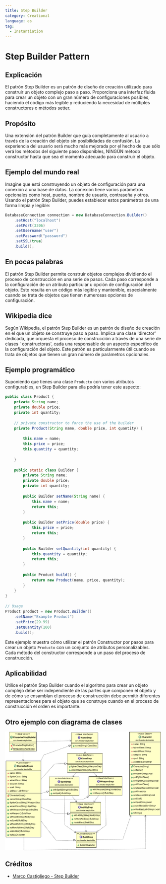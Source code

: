 ```yaml
---
title: Step Builder
category: Creational
language: es
tag:
  - Instantiation
---
```


# Step Builder Pattern

## Explicación

El patrón Step Builder es un patrón de diseño de creación utilizado para construir un objeto complejo paso a paso.
Proporciona una interfaz fluida para crear un objeto con un gran número de configuraciones posibles, haciendo el código
más legible y reduciendo la necesidad de múltiples constructores o métodos setter.

## Propósito

Una extensión del patrón Builder que guía completamente al usuario a través de la creación del objeto sin posibilidades
de confusión.
La experiencia del usuario será mucho más mejorada por el hecho de que sólo verá los métodos del siguiente paso
disponibles, NINGÚN método constructor hasta que sea el momento adecuado para construir el objeto.

## Ejemplo del mundo real

Imagine que está construyendo un objeto de configuración para una conexión a una base de datos. La conexión tiene varios
parámetros opcionales como host, puerto, nombre de usuario, contraseña y otros. Usando el patrón Step Builder, puedes
establecer estos parámetros de una forma limpia y legible:

```java
DatabaseConnection connection = new DatabaseConnection.Builder()
    .setHost("localhost")
    .setPort(3306)
    .setUsername("user")
    .setPassword("password")
    .setSSL(true)
    .build();
```

## En pocas palabras

El patrón Step Builder permite construir objetos complejos dividiendo el proceso de construcción en una serie de pasos.
Cada paso corresponde a la configuración de un atributo particular u opción de configuración del objeto. Esto resulta en
un código más legible y mantenible, especialmente cuando se trata de objetos que tienen numerosas opciones de
configuración.

## Wikipedia dice

Según Wikipedia, el patrón Step Builder es un patrón de diseño de creación en el que un objeto se construye paso a paso.
Implica una clase 'director' dedicada, que orquesta el proceso de construcción a través de una serie de clases '
constructoras', cada una responsable de un aspecto específico de la configuración del objeto. Este patrón es
particularmente útil cuando se trata de objetos que tienen un gran número de parámetros opcionales.

## Ejemplo programático

Suponiendo que tienes una clase `Producto` con varios atributos configurables, un Step Builder para ella podría tener
este aspecto:

```java
public class Product {
    private String name;
    private double price;
    private int quantity;

    // private constructor to force the use of the builder
    private Product(String name, double price, int quantity) {

        this.name = name;
        this.price = price;
        this.quantity = quantity;

    }

    public static class Builder {
        private String name;
        private double price;
        private int quantity;

        public Builder setName(String name) {
            this.name = name;
            return this;
        }

        public Builder setPrice(double price) {
            this.price = price;
            return this;
        }

        public Builder setQuantity(int quantity) {
            this.quantity = quantity;
            return this;
        }

        public Product build() {
            return new Product(name, price, quantity);
        }
    }
}

// Usage
Product product = new Product.Builder()
    .setName("Example Product")
    .setPrice(29.99)
    .setQuantity(100)
    .build();
```

Este ejemplo muestra cómo utilizar el patrón Constructor por pasos para crear un objeto `Producto` con un conjunto de
atributos personalizables. Cada método del constructor corresponde a un paso del proceso de construcción.

## Aplicabilidad

Utilice el patrón Step Builder cuando el algoritmo para crear un objeto complejo debe ser independiente de las partes
que componen el objeto y de cómo se ensamblan el proceso de construcción debe permitir diferentes representaciones para
el objeto que se construye cuando en el proceso de construcción el orden es importante.

## Otro ejemplo con diagrama de clases

![alt text](./etc/step-builder.png "Step Builder pattern")

## Créditos

* [Marco Castigliego - Step Builder](http://rdafbn.blogspot.co.uk/2012/07/step-builder-pattern_28.html)
